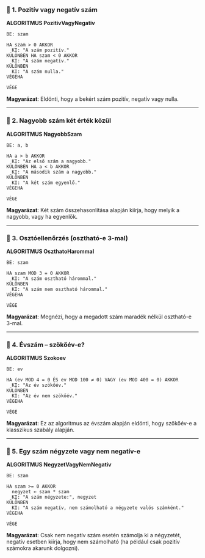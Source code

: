 ### 🔹 1. **Pozitív vagy negatív szám**

**ALGORITMUS PozitivVagyNegativ**

```
BE: szam

HA szam > 0 AKKOR
  KI: "A szám pozitív."
KÜLÖNBEN HA szam < 0 AKKOR
  KI: "A szám negatív."
KÜLÖNBEN
  KI: "A szám nulla."
VÉGEHA

VÉGE
```

**Magyarázat**:
Eldönti, hogy a bekért szám pozitív, negatív vagy nulla.

---

### 🔹 2. **Nagyobb szám két érték közül**

**ALGORITMUS NagyobbSzam**

```
BE: a, b

HA a > b AKKOR
  KI: "Az első szám a nagyobb."
KÜLÖNBEN HA a < b AKKOR
  KI: "A második szám a nagyobb."
KÜLÖNBEN
  KI: "A két szám egyenlő."
VÉGEHA

VÉGE
```

**Magyarázat**:
Két szám összehasonlítása alapján kiírja, hogy melyik a nagyobb, vagy ha egyenlők.

---

### 🔹 3. **Osztóellenőrzés (osztható-e 3-mal)**

**ALGORITMUS OszthatoHarommal**

```
BE: szam

HA szam MOD 3 = 0 AKKOR
  KI: "A szám osztható hárommal."
KÜLÖNBEN
  KI: "A szám nem osztható hárommal."
VÉGEHA

VÉGE
```

**Magyarázat**:
Megnézi, hogy a megadott szám maradék nélkül osztható-e 3-mal.

---

### 🔹 4. **Évszám – szökőév-e?**

**ALGORITMUS Szokoev**

```
BE: ev

HA (ev MOD 4 = 0 ÉS ev MOD 100 ≠ 0) VAGY (ev MOD 400 = 0) AKKOR
  KI: "Az év szökőév."
KÜLÖNBEN
  KI: "Az év nem szökőév."
VÉGEHA

VÉGE
```

**Magyarázat**:
Ez az algoritmus az évszám alapján eldönti, hogy szökőév-e a klasszikus szabály alapján.

---

### 🔹 5. **Egy szám négyzete vagy nem negatív-e**

**ALGORITMUS NegyzetVagyNemNegativ**

```
BE: szam

HA szam >= 0 AKKOR
  negyzet ← szam * szam
  KI: "A szám négyzete:", negyzet
KÜLÖNBEN
  KI: "A szám negatív, nem számolható a négyzete valós számként."
VÉGEHA

VÉGE
```

**Magyarázat**:
Csak nem negatív szám esetén számolja ki a négyzetét, negatív esetben kiírja, hogy nem számolható (ha például csak pozitív számokra akarunk dolgozni).

